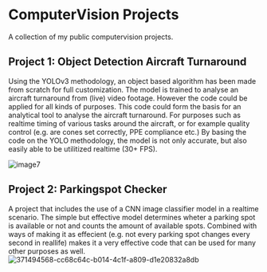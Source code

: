 # ComputerVision Projects
A collection of my public computervision projects. 

## Project 1: Object Detection Aircraft Turnaround
Using the YOLOv3 methodology, an object based algorithm has been made from scratch for full customization. The model is trained to analyse an aircraft turnaround from (live) video footage. However the code could be applied for all kinds of purposes. This code could form the basis for an analytical tool to analyse the aircraft turnaround. For purposes such as realtime timing of various tasks around the aircraft, or for example quality control (e.g. are cones set correctly, PPE compliance etc.) By basing the code on the YOLO methodology, the model is not only accurate, but also easily able to be utilitized realtime (30+ FPS).

![image7](https://github.com/user-attachments/assets/f90897da-dfe9-4459-bb1c-06ed4691aca5)

## Project 2: Parkingspot Checker
A project that includes the use of a CNN image classifier model in a realtime scenario. The simple but effective model determines wheter a parking spot is available or not and counts the amount of available spots. Combined with ways of making it as effecient (e.g. not every parking spot changes every second in reallife) makes it a very effective code that can be used for many other purposes as well. 
![371494568-cc68c64c-b014-4c1f-a809-d1e20832a8db](https://github.com/user-attachments/assets/52e61a90-e982-428a-9b92-8d1b29295061)
